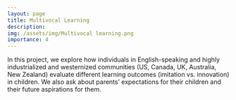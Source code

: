 ```yaml
---
layout: page
title: Multivocal Learning
description: 
img: /assets/img/Multivocal learning.png
importance: 4
---
```


In this project, we explore how individuals in English-speaking and highly industrialized and westernized communities (US, Canada, UK, Australia, New Zealand) evaluate different learning outcomes (imitation vs. innovation) in children. We also ask about parents’ expectations for their children and their future aspirations for them.
